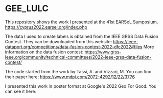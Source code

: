# GEE_LULC

This repository shows the work I presented at the 41st EARSeL Sumposium.
https://cyprus2022.earsel.org/index.php

The data I used to create labels is obtained from the IEEE GRSS Data Fusion Contest. They can be downloaded from this website: https://ieee-dataport.org/competitions/data-fusion-contest-2022-dfc2022#files
More information on the data fusion contest: https://www.grss-ieee.org/community/technical-committees/2022-ieee-grss-data-fusion-contest/

The code started from the work by Tassi, A. and Vizzari, M. You can find their paper here: https://www.mdpi.com/2072-4292/12/22/3776

I presented this work in poster format at Google's 2022 Geo For Good. You can see it here: 
